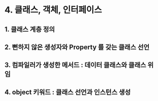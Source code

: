 # 4. 클래스, 객체, 인터페이스 

## 1. 클래스 계층 정의

## 2. 뻔하지 않은 생성자와 Property 를 갖는 클래스 선언

## 3. 컴파일러가 생성한 메서드 : 데이터 클래스와 클래스 위임

## 4. object 키워드 : 클래스 선언과 인스턴스 생성 



